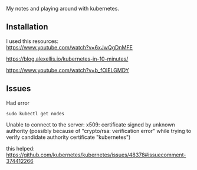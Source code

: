 My notes and playing around with kubernetes.

## Installation
I used this resources:\
https://www.youtube.com/watch?v=6xJwQgDnMFE

https://blog.alexellis.io/kubernetes-in-10-minutes/


https://www.youtube.com/watch?v=b_fOIELGMDY

## Issues
Had error
```
sudo kubectl get nodes
```
Unable to connect to the server: x509: certificate signed by unknown authority (possibly because of "crypto/rsa: verification error" while trying to verify candidate authority certificate "kubernetes")


this helped: https://github.com/kubernetes/kubernetes/issues/48378#issuecomment-374412266
